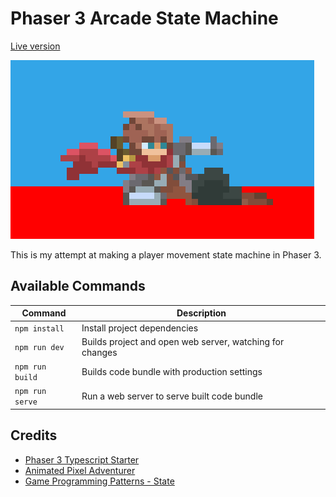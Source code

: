 # Phaser 3 Arcade State Machine
[Live version](https://ganrmit.github.io/phaser-3-state-machine/dist/index.html)

[![Game screenshot](doc/images/thumbs-up.png)](https://ganrmit.github.io/phaser-3-state-machine/dist/index.html)

This is my attempt at making a player movement state machine in Phaser 3.

## Available Commands

| Command | Description |
|---------|-------------|
| `npm install` | Install project dependencies |
| `npm run dev` | Builds project and open web server, watching for changes |
| `npm run build` | Builds code bundle with production settings  |
| `npm run serve` | Run a web server to serve built code bundle |

## Credits
- [Phaser 3 Typescript Starter](https://github.com/geocine/phaser3-rollup-typescript)
- [Animated Pixel Adventurer](https://rvros.itch.io/animated-pixel-hero)
- [Game Programming Patterns - State](https://gameprogrammingpatterns.com/state.html)